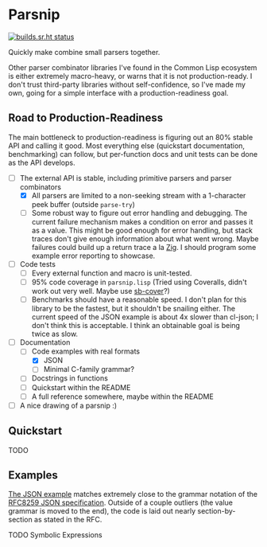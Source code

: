 # Parsnip
[![builds.sr.ht status](https://builds.sr.ht/~shunter/parsnip/commits/test.yml.svg)](https://builds.sr.ht/~shunter/parsnip/commits/test.yml)

Quickly make combine small parsers together.

Other parser combinator libraries I've found in the Common Lisp ecosystem is either extremely macro-heavy, or warns that it is not production-ready.
I don't trust third-party libraries without self-confidence, so I've made my own, going for a simple interface with a production-readiness goal.

## Road to Production-Readiness

The main bottleneck to production-readiness is figuring out an 80% stable API and calling it good.
Most everything else (quickstart documentation, benchmarking) can follow, but per-function docs and unit tests can be done as the API develops.

- [ ] The external API is stable, including primitive parsers and parser combinators
  - [x] All parsers are limited to a non-seeking stream with a 1-character peek buffer (outside `parse-try`)
  - [ ] Some robust way to figure out error handling and debugging.
  	The current failure mechanism makes a condition on error and passes it as a value.
	This might be good enough for error handling, but stack traces don't give enough information about what went wrong.
	Maybe failures could build up a return trace a la [Zig](https://ziglang.org/documentation/master/#Error-Return-Traces).
	I should program some example error reporting to showcase.
- [ ] Code tests
  - [ ] Every external function and macro is unit-tested.
  - [ ] 95% code coverage in `parsnip.lisp` (Tried using Coveralls, didn't work out very well. Maybe use [sb-cover](http://www.sbcl.org/manual/#sb_002dcover)?)
  - [ ] Benchmarks should have a reasonable speed.
        I don't plan for this library to be the fastest, but it shouldn't be snailing either.
	The current speed of the JSON example is about 4x slower than cl-json; I don't think this is acceptable.
	I think an obtainable goal is being twice as slow.
- [ ] Documentation
  - [ ] Code examples with real formats
    - [X] JSON
    - [ ] Minimal C-family grammar?
  - [ ] Docstrings in functions
  - [ ] Quickstart within the README
  - [ ] A full reference somewhere, maybe within the README
- [ ] A nice drawing of a parsnip :)

## Quickstart

TODO

## Examples

[The JSON example](./examples/json.lisp) matches extremely close to the grammar notation of the [RFC8259 JSON specification](https://datatracker.ietf.org/doc/html/rfc8259).
Outside of a couple outliers (the value grammar is moved to the end), the code is laid out nearly section-by-section as stated in the RFC.

TODO Symbolic Expressions
